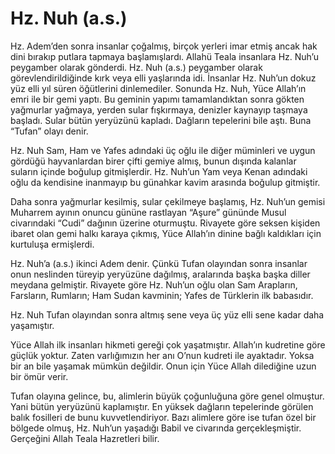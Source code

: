 # Hz. Nuh (a.s.)

Hz. Adem’den sonra insanlar çoğalmış, birçok yerleri imar etmiş ancak hak dini bırakıp putlara tapmaya başlamışlardı. Allahü Teala insanlara Hz. Nuh’u peygamber olarak gönderdi. Hz. Nuh (a.s.) peygamber olarak görevlendirildiğinde kırk veya elli yaşlarında idi. İnsanlar Hz. Nuh’un dokuz yüz elli yıl süren öğütlerini dinlemediler. Sonunda Hz. Nuh, Yüce Allah’ın emri ile bir gemi yaptı. Bu geminin yapımı tamamlandıktan sonra gökten yağmurlar yağmaya, yerden sular fışkırmaya, denizler kaynayıp taşmaya başladı. Sular bütün yeryüzünü kapladı. Dağların tepelerini bile aştı. Buna “Tufan” olayı denir.

Hz. Nuh Sam, Ham ve Yafes adındaki üç oğlu ile diğer müminleri ve uygun gördüğü hayvanlardan birer çifti gemiye almış, bunun dışında kalanlar suların içinde boğulup gitmişlerdir. Hz. Nuh’un Yam veya Kenan adındaki oğlu da kendisine inanmayıp bu günahkar kavim arasında boğulup gitmiştir.

Daha sonra yağmurlar kesilmiş, sular çekilmeye başlamış, Hz. Nuh’un gemisi Muharrem ayının onuncu gününe rastlayan “Aşure” gününde Musul civarındaki “Cudi” dağının üzerine oturmuştu. Rivayete göre seksen kişiden ibaret olan gemi halkı karaya çıkmış, Yüce Allah’ın dinine bağlı kaldıkları için kurtuluşa ermişlerdi.

Hz. Nuh’a (a.s.) ikinci Adem denir. Çünkü Tufan olayından sonra insanlar onun neslinden türeyip yeryüzüne dağılmış, aralarında başka başka diller meydana gelmiştir. Rivayete göre Hz. Nuh’un oğlu olan Sam Arapların, Farsların, Rumların; Ham Sudan kavminin; Yafes de Türklerin ilk babasıdır.

Hz. Nuh Tufan olayından sonra altmış sene veya üç yüz elli sene kadar daha yaşamıştır.

Yüce Allah ilk insanları hikmeti gereği çok yaşatmıştır. Allah’ın kudretine göre güçlük yoktur. Zaten varlığımızın her anı O’nun kudreti ile ayaktadır. Yoksa bir an bile yaşamak mümkün değildir. Onun için Yüce Allah dilediğine uzun bir ömür verir.

Tufan olayına gelince, bu, alimlerin büyük çoğunluğuna göre genel olmuştur. Yani bütün yeryüzünü kaplamıştır. En yüksek dağların tepelerinde görülen balık fosilleri de bunu kuvvetlendiriyor. Bazı alimlere göre ise tufan özel bir bölgede olmuş, Hz. Nuh’un yaşadığı Babil ve civarında gerçekleşmiştir. Gerçeğini Allah Teala Hazretleri bilir.
